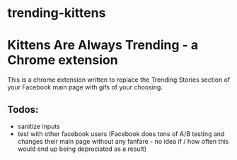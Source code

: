 # trending-kittens
Kittens Are Always Trending - a Chrome extension
================================
This is a chrome extension written to replace the Trending Stories section of your Facebook main page with gifs of your choosing. 

Todos:
------
* sanitize inputs
* test with other facebook users (Facebook does tons of A/B testing and changes their main page without any fanfare - no idea if / how often this would end up being depreciated as a result)

